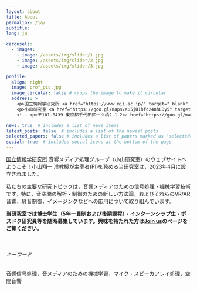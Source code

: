 ```yaml
---
layout: about
title: About
permalink: /ja/
subtitle: 
lang: ja

carousels:
  - images:
    - image: /assets/img/slider/1.jpg
    - image: /assets/img/slider/2.jpg
    - image: /assets/img/slider/3.jpg

profile:
  align: right
  image: prof_pic.jpg
  image_circular: false # crops the image to make it circular
  address: >
    <p>国立情報学研究所 <a href="https://www.nii.ac.jp/" target="_blank" rel="noopener noreferrer"><i class="fas fa-external-link-alt"></i></a> / 総合研究大学院大学 <a href="https://www.soken.ac.jp/" target="_blank" rel="noopener noreferrer"><i class="fas fa-external-link-alt"></i></a></p>
    <p>小山研究室 <a href="https://goo.gl/maps/Ku5jU1hfc24nhLDy5" target="_blank" rel="noopener noreferrer"><i class="fas fa-map-marked-alt"></i></a></p>
    <!-- <p>〒101-8439 東京都千代田区一ツ橋2-1-2<a href="https://goo.gl/maps/Ku5jU1hfc24nhLDy5" target="_blank" rel="noopener noreferrer"><i class="fas fa-map-marked-alt"></i></a></p> -->

news: true  # includes a list of news items
latest_posts: false  # includes a list of the newest posts
selected_papers: false # includes a list of papers marked as "selected={true}"
social: true  # includes social icons at the bottom of the page
---
```


[国立情報学研究所](https://www.nii.ac.jp/) 音響メディア処理グループ（小山研究室）のウェブサイトへようこそ！[小山翔一 准教授](https://www.sh01.org/ja/)が主宰者(PI)を務める当研究室は，2023年4月に設立されました。

私たちの主要な研究トピックは，音響メディアのための信号処理・機械学習技術です。特に，音空間の解析・制御のための新しい方法論，およびそれらのVR/AR音響，騒音制御，イメージングなどへの応用について取り組んでいます。

<b>当研究室では博士学生（5年一貫制および後期課程）・インターンシップ生・ポスドク研究員等を随時募集しています。興味を持たれた方は[Join us](recruitment/)のページをご覧ください。</b>

<br />

###### キーワード
音響信号処理，音メディアのための機械学習，マイク・スピーカアレイ処理，空間音響

<p style="clear:both"></p>